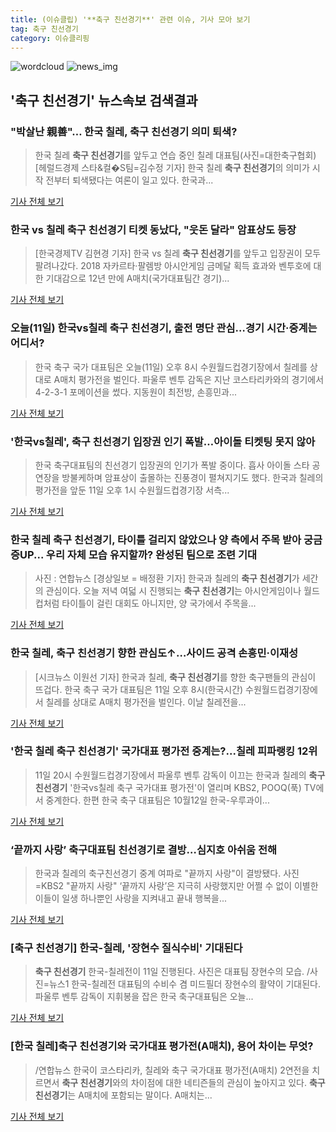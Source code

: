 ```yaml
---
title: (이슈클립) '**축구 친선경기**' 관련 이슈, 기사 모아 보기
tag: 축구 친선경기
category: 이슈클리핑
---
```

![wordcloud](https://s3.ap-northeast-2.amazonaws.com/lyrics101-wordcloud/2018-09-11-1536659778.png)
![news_img](https://user-images.githubusercontent.com/42597476/44507050-1206f400-a6e4-11e8-8d98-7ffbfebb353f.png)
## **'**축구 친선경기**'** 뉴스속보 검색결과
### "박살난 親善"… 한국 칠레, **축구 친선경기** 의미 퇴색?

>한국 칠레 **축구 친선경기**를 앞두고 연습 중인 칠레 대표팀(사진=대한축구협회) [헤럴드경제 스타&컬�S팀=김수정 기자] 한국 칠레 **축구 친선경기**의 의미가 시작 전부터 퇴색됐다는 여론이 일고 있다. 한국과...

<a href="http://biz.heraldcorp.com/culture/view.php?ud=201809111641441277418_1" target="_blank">기사 전체 보기</a>

### 한국 vs 칠레 **축구 친선경기** 티켓 동났다, "웃돈 달라" 암표상도 등장

>[한국경제TV 김현경 기자] 한국 vs 칠레 **축구 친선경기**를 앞두고 입장권이 모두 팔려나갔다. 2018 자카르타·팔렘방 아시안게임 금메달 획득 효과와 벤투호에 대한 기대감으로 12년 만에 A매치(국가대표팀간 경기)...

<a href="http://news.wowtv.co.kr/NewsCenter/News/Read?articleId=A201809110439&t=NN" target="_blank">기사 전체 보기</a>

### 오늘(11일) 한국vs칠레 **축구 친선경기**, 출전 명단 관심…경기 시간·중계는 어디서?

>한국 축구 국가 대표팀은 오늘(11일) 오후 8시 수원월드컵경기장에서 칠레를 상대로 A매치 평가전을 벌인다. 파울루 벤투 감독은 지난 코스타리카와의 경기에서 4-2-3-1 포메이션을 썼다. 지동원이 최전방, 손흥민과...

<a href="http://www.joongboo.com/news/articleView.html?idxno=1286138" target="_blank">기사 전체 보기</a>

### '한국vs칠레', **축구 친선경기** 입장권 인기 폭발…아이돌 티켓팅 못지 않아

>한국 축구대표팀의 친선경기 입장권의 인기가 폭발 중이다. 흡사 아이돌 스타 공연장을 방불케하며 암표상이 출몰하는 진풍경이 펼쳐지기도 했다. 한국과 칠레의 평가전을 앞둔 11일 오후 1시 수원월드컵경기장 서측...

<a href="http://www.topstarnews.net/news/articleView.html?idxno=480035" target="_blank">기사 전체 보기</a>

### 한국 칠레 **축구 친선경기**, 타이틀 걸리지 않았으나 양 측에서 주목 받아 궁금증UP... 우리 자체 모습 유지할까? 완성된 팀으로 조련 기대

>사진 : 연합뉴스 [경상일보 = 배정환 기자] 한국과 칠레의 **축구 친선경기**가 세간의 관심이다. 오늘 저녁 여덟 시 진행되는 **축구 친선경기**는 아시안게임이나 월드컵처럼 타이틀이 걸린 대회도 아니지만, 양 국가에서 주목을...

<a href="http://www.ksilbo.co.kr/news/articleView.html?idxno=659086" target="_blank">기사 전체 보기</a>

### 한국 칠레, **축구 친선경기** 향한 관심도↑…사이드 공격 손흥민·이재성

>[시크뉴스 이원선 기자] 한국과 칠레, **축구 친선경기**를 향한 축구팬들의 관심이 뜨겁다. 한국 축구 국가 대표팀은 11일 오후 8시(한국시간) 수원월드컵경기장에서 칠레를 상대로 A매치 평가전을 벌인다. 이날 칠레전을...

<a href="http://chicnews.mk.co.kr/article.php?aid=1536658307211442018" target="_blank">기사 전체 보기</a>

### '한국 칠레 **축구 친선경기**' 국가대표 평가전 중계는?...칠레 피파랭킹 12위

>11일 20시 수원월드컵경기장에서 파울루 벤투 감독이 이끄는 한국과 칠레의 **축구 친선경기** '한국vs칠레 축구 국가대표 평가전'이 열리며 KBS2, POOQ(푹) TV에서 중계한다. 한편 한국 축구 대표팀은 10월12일 한국-우루과이...

<a href="http://www.anewsa.com/detail.php?number=1371728&thread=06r02" target="_blank">기사 전체 보기</a>

### ‘끝까지 사랑’ 축구대표팀 친선경기로 결방…심지호 아쉬움 전해

>한국과 칠레의 축구친선경기 중계 여파로 "끝까지 사랑"이 결방됐다. 사진=KBS2 "끝까지 사랑" ‘끝까지 사랑’은 지극히 사랑했지만 어쩔 수 없이 이별한 이들이 일생 하나뿐인 사랑을 지켜내고 끝내 행복을...

<a href="http://sports.mk.co.kr/view.php?year=2018&no=573543" target="_blank">기사 전체 보기</a>

### [**축구 친선경기**] 한국-칠레, '장현수 질식수비' 기대된다

>**축구 친선경기** 한국-칠레전이 11일 진행된다. 사진은 대표팀 장현수의 모습. /사진=뉴스1 한국-칠레전 대표팀의 수비수 겸 미드필더 장현수의 활약이 기대된다. 파울루 벤투 감독이 지휘봉을 잡은 한국 축구대표팀은 오늘...

<a href="http://moneys.mt.co.kr/news/mwView.php?no=2018091117078011185" target="_blank">기사 전체 보기</a>

### [한국 칠레]**축구 친선경기**와 국가대표 평가전(A매치), 용어 차이는 무엇?

>/연합뉴스  한국이 코스타리카, 칠레와 축구 국가대표 평가전(A매치) 2연전을 치르면서 **축구 친선경기**와의 차이점에 대한 네티즌들의 관심이 높아지고 있다. **축구 친선경기**는 A매치에 포함되는 말이다. A매치는...

<a href="http://www.kyeongin.com/main/view.php?key=20180911001529539" target="_blank">기사 전체 보기</a>


